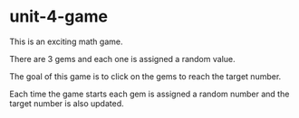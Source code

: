 # unit-4-game
This is an exciting math game.

There are 3 gems and each one is assigned a random value.

The goal of this game is to click on the gems to reach the target number.

Each time the game starts each gem is assigned a random number and the target number is also updated.



